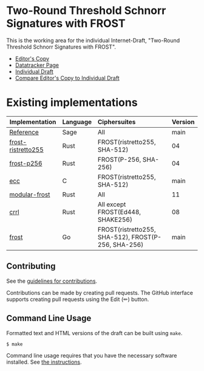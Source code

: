 # Two-Round Threshold Schnorr Signatures with FROST

This is the working area for the individual Internet-Draft, "Two-Round Threshold Schnorr Signatures with FROST".

* [Editor's Copy](https://cfrg.github.io/draft-irtf-cfrg-frost/#go.draft-irtf-cfrg-frost.html)
* [Datatracker Page](https://datatracker.ietf.org/doc/draft-irtf-cfrg-frost)
* [Individual Draft](https://datatracker.ietf.org/doc/html/draft-irtf-cfrg-frost)
* [Compare Editor's Copy to Individual Draft](https://cfrg.github.io/draft-irtf-cfrg-frost/#go.draft-irtf-cfrg-frost.diff)

# Existing implementations

| Implementation                                                             | Language | Ciphersuites                   | Version |
| -------------------------------------------------------------------------- | :------- | :------------------------------| :------ |
| [Reference](https://github.com/cfrg/draft-irtf-cfrg-frost/tree/master/poc) | Sage     | All                            | main    |
| [frost-ristretto255](https://github.com/ZcashFoundation/frost/tree/main/frost-ristretto255) | Rust     | FROST(ristretto255, SHA-512)                            | 04   |
| [frost-p256](https://github.com/ZcashFoundation/frost/tree/main/frost-p256) | Rust     | FROST(P-256, SHA-256)                            | 04   |
| [ecc](https://github.com/aldenml/ecc)                                      | C        | FROST(ristretto255, SHA-512)   | main |
| [modular-frost](https://github.com/serai-dex/serai/tree/develop/crypto/frost) | Rust     | All   | 11 |
| [crrl](https://github.com/pornin/crrl/blob/main/src/frost.rs)               | Rust     | All except FROST(Ed448, SHAKE256)    | 08 |
| [frost](https://github.com/bytemare/frost)                                 | Go       | FROST(ristretto255, SHA-512), FROST(P-256, SHA-256) | main |

## Contributing

See the
[guidelines for contributions](https://github.com/cfrg/draft-irtf-cfrg-frost/blob/master/CONTRIBUTING.md).

Contributions can be made by creating pull requests.
The GitHub interface supports creating pull requests using the Edit (✏) button.


## Command Line Usage

Formatted text and HTML versions of the draft can be built using `make`.

```sh
$ make
```

Command line usage requires that you have the necessary software installed.  See
[the instructions](https://github.com/martinthomson/i-d-template/blob/main/doc/SETUP.md).

